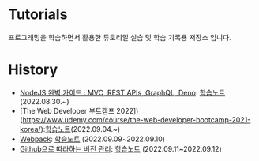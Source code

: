 # Tutorials

프로그래밍을 학습하면서 활용한 튜토리얼 실습 및 학습 기록용 저장소 입니다.

# History

- [NodeJS 완벽 가이드 : MVC, REST APIs, GraphQL, Deno](https://www.udemy.com/course/nodejs-mvc-rest-apis-graphql-deno/): [학습노트](udemy/nodejs/info.md)
  (2022.08.30.~)
- [The Web Developer 부트캠프 2022])(https://www.udemy.com/course/the-web-developer-bootcamp-2021-korea/):[학습노트](udemy/TWDBC2022/info.md)(2022.09.04.~)
- [Webpack](https://youtu.be/cp_MeXO2fLg): [학습노트](opentutorials/webpack/info.md) (2022.09.09~2022.09.10)
- [Github으로 따라하는 버전 관리](https://www.boostcourse.org/cs102/lecture/1428234): [학습노트](opentutorials/github/info.md) (2022.09.11~2022.09.12)
